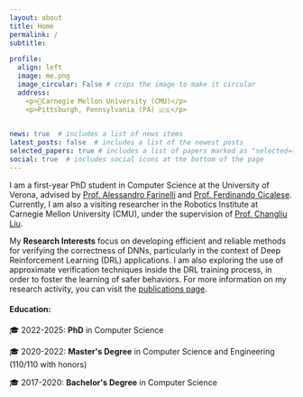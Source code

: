 ```yaml
---
layout: about
title: Home
permalink: /
subtitle: 

profile:
  align: left
  image: me.png
  image_circular: False # crops the image to make it circular
  address: 
    <p>📍Carnegie Mellon University (CMU)</p>
    <p>Pittsburgh, Pennsylvania (PA) 🇺🇸</p>
    

news: true  # includes a list of news items
latest_posts: false  # includes a list of the newest posts
selected_papers: true # includes a list of papers marked as "selected={true}"
social: true  # includes social icons at the bottom of the page
---
```


I am a first-year PhD student in Computer Science at the University of Verona, advised by [Prof. Alessandro Farinelli](http://profs.sci.univr.it/~farinelli/) and [Prof. Ferdinando Cicalese](http://profs.scienze.univr.it/~cicalese/). Currently, I am also a visiting researcher in the Robotics Institute at Carnegie Mellon University (CMU), under the supervision of [Prof. Changliu Liu](http://www.cs.cmu.edu/~cliu6/).


My **Research Interests** focus on developing efficient and reliable methods for verifying the correctness of DNNs, particularly in the context of Deep Reinforcement Learning (DRL) applications. I am also exploring the use of approximate verification techniques inside the DRL training process, in order to foster the learning of safer behaviors.
For more information on my research activity, you can visit the [publications page](https://lmarza.github.io/publications/).

#### Education:

  🎓 2022-2025: **PhD** in Computer Science

  🎓 2020-2022: **Master's Degree** in Computer Science and Engineering (110/110 with honors)

  🎓 2017-2020: **Bachelor's Degree** in Computer Science

